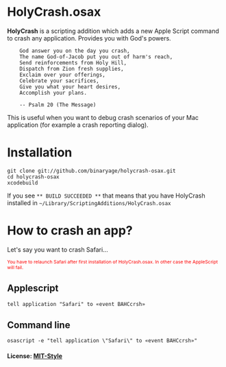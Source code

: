 # HolyCrash.osax

**HolyCrash** is a scripting addition which adds a new Apple Script command to crash any application. Provides you with God's powers.

        God answer you on the day you crash,
        The name God-of-Jacob put you out of harm's reach,
        Send reinforcements from Holy Hill,
        Dispatch from Zion fresh supplies,
        Exclaim over your offerings,
        Celebrate your sacrifices,
        Give you what your heart desires,
        Accomplish your plans.
    
        -- Psalm 20 (The Message)

This is useful when you want to debug crash scenarios of your Mac application (for example a crash reporting dialog).

# Installation

    git clone git://github.com/binaryage/holycrash-osax.git
    cd holycrash-osax
    xcodebuild

If you see `** BUILD SUCCEEDED **` that means that you have HolyCrash installed in `~/Library/ScriptingAdditions/HolyCrash.osax`

# How to crash an app?

Let's say you want to crash Safari...

<span style="color:red; font-size:8pt">You have to relaunch Safari after first installation of HolyCrash.osax. In other case the AppleScript will fail.</span>

## Applescript

    tell application "Safari" to «event BAHCcrsh»

## Command line

    osascript -e "tell application \"Safari\" to «event BAHCcrsh»"


#### License: [MIT-Style](https://raw.github.com/binaryage/holycrash-osax/master/license.txt)